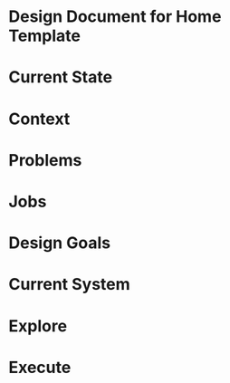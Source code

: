 # Design Document for Home Template

# Current State

# Context

# Problems

# Jobs

# Design Goals

# Current System

# Explore

# Execute

